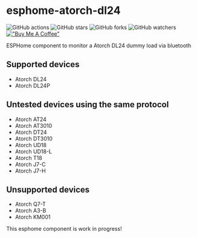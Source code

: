 # esphome-atorch-dl24

![GitHub actions](https://github.com/syssi/esphome-atorch-dl24/actions/workflows/ci.yaml/badge.svg)
![GitHub stars](https://img.shields.io/github/stars/syssi/esphome-atorch-dl24)
![GitHub forks](https://img.shields.io/github/forks/syssi/esphome-atorch-dl24)
![GitHub watchers](https://img.shields.io/github/watchers/syssi/esphome-atorch-dl24)
[!["Buy Me A Coffee"](https://img.shields.io/badge/buy%20me%20a%20coffee-donate-yellow.svg)](https://www.buymeacoffee.com/syssi)

ESPHome component to monitor a Atorch DL24 dummy load via bluetooth

## Supported devices

* Atorch DL24
* Atorch DL24P

## Untested devices using the same protocol

* Atorch AT24
* Atorch AT3010
* Atorch DT24
* Atorch DT3010
* Atorch UD18
* Atorch UD18-L
* Atorch T18
* Atorch J7-C
* Atorch J7-H

## Unsupported devices

* Atorch Q7-T
* Atorch A3-B
* Atorch KM001



This esphome component is work in progress!
